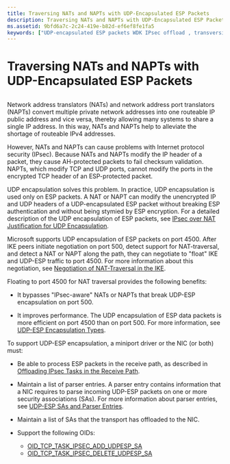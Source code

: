 ```yaml
---
title: Traversing NATs and NAPTs with UDP-Encapsulated ESP Packets
description: Traversing NATs and NAPTs with UDP-Encapsulated ESP Packets
ms.assetid: 9bfd6a7c-2c24-419e-b82d-ef6ef8fe1fa5
keywords: ["UDP-encapsulated ESP packets WDK IPsec offload , transversing NATs and NAPTs", "network address translators WDK IPsec offload", "network address port translators WDK IPsec offload"]
---
```


# Traversing NATs and NAPTs with UDP-Encapsulated ESP Packets


## <a href="" id="ddk-traversing-nats-and-napts-with-udp-encapsulated-esp-packets-ng"></a>


Network address translators (NATs) and network address port translators (NAPTs) convert multiple private network addresses into one routeable IP public address and vice versa, thereby allowing many systems to share a single IP address. In this way, NATs and NAPTs help to alleviate the shortage of routeable IPv4 addresses.

However, NATs and NAPTs can cause problems with Internet protocol security (IPsec). Because NATs and NAPTs modify the IP header of a packet, they cause AH-protected packets to fail checksum validation. NAPTs, which modify TCP and UDP ports, cannot modify the ports in the encrypted TCP header of an ESP-protected packet.

UDP encapsulation solves this problem. In practice, UDP encapsulation is used only on ESP packets. A NAT or NAPT can modify the unencrypted IP and UDP headers of a UDP-encapsulated ESP packet without breaking ESP authentication and without being stymied by ESP encryption. For a detailed description of the UDP encapsulation of ESP packets, see [IPsec over NAT Justification for UDP Encapsulation](http://go.microsoft.com/fwlink/p/?linkid=9856).

Microsoft supports UDP encapsulation of ESP packets on port 4500. After IKE peers initiate negotiation on port 500, detect support for NAT-traversal, and detect a NAT or NAPT along the path, they can negotiate to "float" IKE and UDP-ESP traffic to port 4500. For more information about this negotiation, see [Negotiation of NAT-Traversal in the IKE](http://go.microsoft.com/fwlink/p/?linkid=9857).

Floating to port 4500 for NAT traversal provides the following benefits:

-   It bypasses "IPsec-aware" NATs or NAPTs that break UDP-ESP encapsulation on port 500.

-   It improves performance. The UDP encapsulation of ESP data packets is more efficient on port 4500 than on port 500. For more information, see [UDP-ESP Encapsulation Types](udp-esp-encapsulation-types.md).

To support UDP-ESP encapsulation, a miniport driver or the NIC (or both) must:

-   Be able to process ESP packets in the receive path, as described in [Offloading IPsec Tasks in the Receive Path](offloading-ipsec-tasks-in-the-receive-path.md).

-   Maintain a list of parser entries. A parser entry contains information that a NIC requires to parse incoming UDP-ESP packets on one or more security associations (SAs). For more information about parser entries, see [UDP-ESP SAs and Parser Entries](udp-esp-sas-and-parser-entries.md).

-   Maintain a list of SAs that the transport has offloaded to the NIC.

-   Support the following OIDs:
    -   [OID\_TCP\_TASK\_IPSEC\_ADD\_UDPESP\_SA](https://msdn.microsoft.com/library/windows/hardware/ff569809)
    -   [OID\_TCP\_TASK\_IPSEC\_DELETE\_UDPESP\_SA](https://msdn.microsoft.com/library/windows/hardware/ff569811)

 

 





